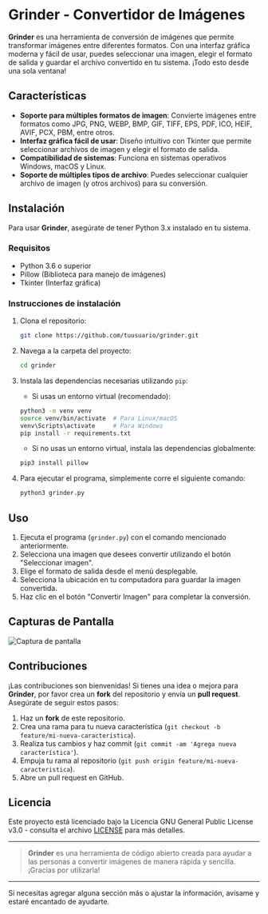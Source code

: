 # Grinder - Convertidor de Imágenes

**Grinder** es una herramienta de conversión de imágenes que permite transformar imágenes entre diferentes formatos. Con una interfaz gráfica moderna y fácil de usar, puedes seleccionar una imagen, elegir el formato de salida y guardar el archivo convertido en tu sistema. ¡Todo esto desde una sola ventana!

## Características

- **Soporte para múltiples formatos de imagen**: Convierte imágenes entre formatos como JPG, PNG, WEBP, BMP, GIF, TIFF, EPS, PDF, ICO, HEIF, AVIF, PCX, PBM, entre otros.
- **Interfaz gráfica fácil de usar**: Diseño intuitivo con Tkinter que permite seleccionar archivos de imagen y elegir el formato de salida.
- **Compatibilidad de sistemas**: Funciona en sistemas operativos Windows, macOS y Linux.
- **Soporte de múltiples tipos de archivo**: Puedes seleccionar cualquier archivo de imagen (y otros archivos) para su conversión.

## Instalación

Para usar **Grinder**, asegúrate de tener Python 3.x instalado en tu sistema.

### Requisitos

- Python 3.6 o superior
- Pillow (Biblioteca para manejo de imágenes)
- Tkinter (Interfaz gráfica)

### Instrucciones de instalación

1. Clona el repositorio:

    ```bash
    git clone https://github.com/tuusuario/grinder.git
    ```

2. Navega a la carpeta del proyecto:

    ```bash
    cd grinder
    ```

3. Instala las dependencias necesarias utilizando `pip`:

    - Si usas un entorno virtual (recomendado):

    ```bash
    python3 -m venv venv
    source venv/bin/activate  # Para Linux/macOS
    venv\Scripts\activate     # Para Windows
    pip install -r requirements.txt
    ```

    - Si no usas un entorno virtual, instala las dependencias globalmente:

    ```bash
    pip3 install pillow
    ```

4. Para ejecutar el programa, simplemente corre el siguiente comando:

    ```bash
    python3 grinder.py
    ```

## Uso

1. Ejecuta el programa (`grinder.py`) con el comando mencionado anteriormente.
2. Selecciona una imagen que desees convertir utilizando el botón "Seleccionar imagen".
3. Elige el formato de salida desde el menú desplegable.
4. Selecciona la ubicación en tu computadora para guardar la imagen convertida.
5. Haz clic en el botón "Convertir Imagen" para completar la conversión.

## Capturas de Pantalla

![Captura de pantalla](https://example.com/screenshot.png)  <!-- Reemplaza con una URL de tu captura de pantalla -->

## Contribuciones

¡Las contribuciones son bienvenidas! Si tienes una idea o mejora para **Grinder**, por favor crea un **fork** del repositorio y envía un **pull request**. Asegúrate de seguir estos pasos:

1. Haz un **fork** de este repositorio.
2. Crea una rama para tu nueva característica (`git checkout -b feature/mi-nueva-caracteristica`).
3. Realiza tus cambios y haz commit (`git commit -am 'Agrega nueva característica'`).
4. Empuja tu rama al repositorio (`git push origin feature/mi-nueva-caracteristica`).
5. Abre un pull request en GitHub.

## Licencia

Este proyecto está licenciado bajo la Licencia GNU General Public License v3.0 - consulta el archivo [LICENSE](LICENSE) para más detalles.

---

> **Grinder** es una herramienta de código abierto creada para ayudar a las personas a convertir imágenes de manera rápida y sencilla. ¡Gracias por utilizarla!

---

Si necesitas agregar alguna sección más o ajustar la información, avísame y estaré encantado de ayudarte.
